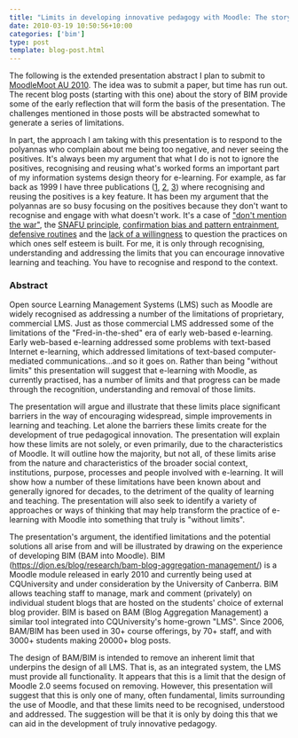 ```yaml
---
title: "Limits in developing innovative pedagogy with Moodle: The story of BIM"
date: 2010-03-19 10:50:56+10:00
categories: ['bim']
type: post
template: blog-post.html
---
```

The following is the extended presentation abstract I plan to submit to [MoodleMoot AU 2010](http://moodlemoot.org.au/). The idea was to submit a paper, but time has run out. The recent blog posts (starting with this one) about the story of BIM provide some of the early reflection that will form the basis of the presentation. The challenges mentioned in those posts will be abstracted somewhat to generate a series of limitations.

In part, the approach I am taking with this presentation is to respond to the polyannas who complain about me being too negative, and never seeing the positives. It's always been my argument that what I do is not to ignore the positives, recognising and reusing what's worked forms an important part of my information systems design theory for e-learning. For example, as far back as 1999 I have three publications ([1](/blog2/publications/a-model-for-the-design-of-web-based-systems-that-supports-adoption-appropriation-and-evolution/#model), [2](/blog2/publications/the-case-for-patterns-in-online-learning/), [3](/blog2/publications/patterns-using-proven-experience-to-develop-online-learning/)) where recognising and reusing the positives is a key feature. It has been my argument that the polyannas are so busy focusing on the positives because they don't want to recognise and engage with what doesn't work. It's a case of ["don't mention the war"](http://en.wikipedia.org/wiki/The_Germans), the [SNAFU principle](http://catb.org/~esr/jargon/html/S/SNAFU-principle.html), [confirmation bias and pattern entrainment](/blog2/2009/06/23/confirmation-bias-the-tolstoy-syndrome-and-pattern-entrainment/), [defensive routines](/blog2/2009/05/08/why-dont-we-e-learn-over-emphasis-on-rationality-and-defensive-routines/) and the [lack of a willingness](/blog2/2009/08/25/learning-requires-willingness-to-suffer-injury-to-ones-self-esteem/) to question the practices on which ones self esteem is built. For me, it is only through recognising, understanding and addressing the limits that you can encourage innovative learning and teaching. You have to recognise and respond to the context.

### Abstract

Open source Learning Management Systems (LMS) such as Moodle are widely recognised as addressing a number of the limitations of proprietary, commercial LMS. Just as those commercial LMS addressed some of the limitations of the "Fred-in-the-shed" era of early web-based e-learning. Early web-based e-learning addressed some problems with text-based Internet e-learning, which addressed limitations of text-based computer-mediated communications…and so it goes on. Rather than being "without limits" this presentation will suggest that e-learning with Moodle, as currently practised, has a number of limits and that progress can be made through the recognition, understanding and removal of those limits.

The presentation will argue and illustrate that these limits place significant barriers in the way of encouraging widespread, simple improvements in learning and teaching. Let alone the barriers these limits create for the development of true pedagogical innovation. The presentation will explain how these limits are not solely, or even primarily, due to the characteristics of Moodle. It will outline how the majority, but not all, of these limits arise from the nature and characteristics of the broader social context, institutions, purpose, processes and people involved with e-learning. It will show how a number of these limitations have been known about and generally ignored for decades, to the detriment of the quality of learning and teaching. The presentation will also seek to identify a variety of approaches or ways of thinking that may help transform the practice of e-learning with Moodle into something that truly is "without limits".

The presentation's argument, the identified limitations and the potential solutions all arise from and will be illustrated by drawing on the experience of developing BIM (BAM into Moodle). BIM (https://djon.es/blog/research/bam-blog-aggregation-management/) is a Moodle module released in early 2010 and currently being used at CQUniversity and under consideration by the University of Canberra. BIM allows teaching staff to manage, mark and comment (privately) on individual student blogs that are hosted on the students' choice of external blog provider. BIM is based on BAM (Blog Aggregation Management) a similar tool integrated into CQUniversity's home-grown "LMS". Since 2006, BAM/BIM has been used in 30+ course offerings, by 70+ staff, and with 3000+ students making 20000+ blog posts.

The design of BAM/BIM is intended to remove an inherent limit that underpins the design of all LMS. That is, as an integrated system, the LMS must provide all functionality. It appears that this is a limit that the design of Moodle 2.0 seems focused on removing. However, this presentation will suggest that this is only one of many, often fundamental, limits surrounding the use of Moodle, and that these limits need to be recognised, understood and addressed. The suggestion will be that it is only by doing this that we can aid in the development of truly innovative pedagogy.